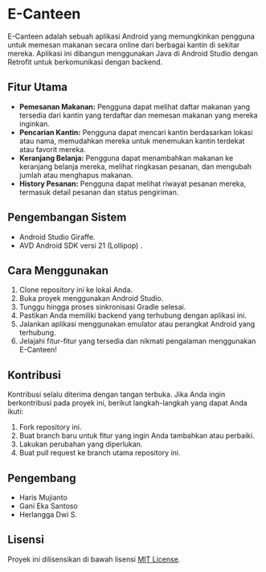 # E-Canteen

E-Canteen adalah sebuah aplikasi Android yang memungkinkan pengguna untuk memesan makanan secara online dari berbagai kantin di sekitar mereka. Aplikasi ini dibangun menggunakan Java di Android Studio dengan Retrofit untuk berkomunikasi dengan backend.

## Fitur Utama

- **Pemesanan Makanan:** Pengguna dapat melihat daftar makanan yang tersedia dari kantin yang terdaftar dan memesan makanan yang mereka inginkan.
- **Pencarian Kantin:** Pengguna dapat mencari kantin berdasarkan lokasi atau nama, memudahkan mereka untuk menemukan kantin terdekat atau favorit mereka.
- **Keranjang Belanja:** Pengguna dapat menambahkan makanan ke keranjang belanja mereka, melihat ringkasan pesanan, dan mengubah jumlah atau menghapus makanan.
- **History Pesanan:** Pengguna dapat melihat riwayat pesanan mereka, termasuk detail pesanan dan status pengiriman.

## Pengembangan Sistem

- Android Studio Giraffe.
- AVD Android SDK versi 21 (Lollipop) .

## Cara Menggunakan

1. Clone repository ini ke lokal Anda.
2. Buka proyek menggunakan Android Studio.
3. Tunggu hingga proses sinkronisasi Gradle selesai.
4. Pastikan Anda memiliki backend yang terhubung dengan aplikasi ini.
5. Jalankan aplikasi menggunakan emulator atau perangkat Android yang terhubung.
6. Jelajahi fitur-fitur yang tersedia dan nikmati pengalaman menggunakan E-Canteen!

## Kontribusi

Kontribusi selalu diterima dengan tangan terbuka. Jika Anda ingin berkontribusi pada proyek ini, berikut langkah-langkah yang dapat Anda ikuti:

1. Fork repository ini.
2. Buat branch baru untuk fitur yang ingin Anda tambahkan atau perbaiki.
3. Lakukan perubahan yang diperlukan.
4. Buat pull request ke branch utama repository ini.

## Pengembang

- Haris Mujianto 
- Gani Eka Santoso
- Herlangga Dwi S.

## Lisensi

Proyek ini dilisensikan di bawah lisensi [MIT License](https://opensource.org/licenses/MIT).
